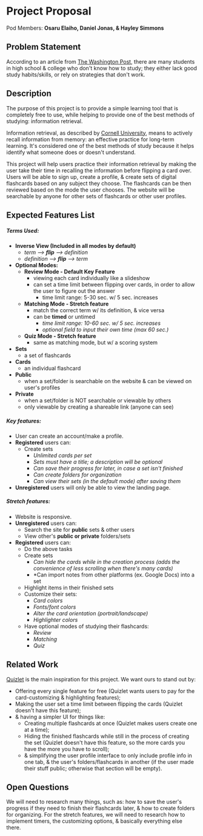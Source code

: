 # **Project Proposal**

Pod Members: **Osaru Elaiho, Daniel Jonas, & Hayley Simmons**


## **Problem Statement**
According to an article from [The Washington Post](https://www.washingtonpost.com/lifestyle/2019/04/15/many-students-dont-know-how-study-heres-how-parents-can-help/), there are many students in high school & college who don't know how to study; they either lack good study habits/skills, or rely on strategies that don't work.


## **Description**
The purpose of this project is to provide a simple learning tool that is completely free to use, while helping to provide one of the best methods of studying: information retrieval.

Information retrieval, as described by [Cornell University](https://lsc.cornell.edu/how-to-study/studying-for-and-taking-exams/effective-study-strategies/), means to actively recall information from memory: an effective practice for long-term learning. It's considered one of the best methods of study because it helps identify what someone does or doesn't understand.

This project will help users practice their information retrieval by making the user take their time in recalling the information before flipping a card over. Users will be able to sign up, create a profile, & create sets of digital flashcards based on any subject they choose. The flashcards can be then reviewed based on the mode the user chooses. The website will be searchable by anyone for other sets of flashcards or other user profiles.


## **Expected Features List**
##### Terms Used:
- **Inverse View (Included in all modes by default)**
    - *term --> **flip** --> definition*
    - *definition --> **flip** --> term*
- **Optional Modes:**
    - **Review Mode - Default Key Feature**
        - viewing each card individually like a slideshow
        - can set a time limit between flipping over cards, in order to allow the user to figure out the answer
            - time limit range: 5-30 sec. w/ 5 sec. increases 
    - **Matching Mode - Stretch feature**
        - match the correct term w/ its definition, & vice versa
        - can be **timed** or untimed
            - *time limit range: 10-60 sec. w/ 5 sec. increases*
            - *optional field to input their own time (max 60 sec.)*
    - **Quiz Mode - Stretch feature**
        - same as matching mode, but w/ a scoring system
- **Sets**
    - a set of flashcards
- **Cards**
    - an individual flashcard
- **Public**
    - when a set/folder is searchable on the website & can be viewed on user's profiles
- **Private**
    - when a set/folder is NOT searchable or viewable by others
    - only viewable by creating a shareable link (anyone can see)
##### Key features:
- User can create an account/make a profile.
- **Registered** users can:
    - Create sets
        - *Unlimited cards per set*
        - *Sets must have a title; a description will be optional* 
        - *Can save their progress for later, in case a set isn't finished*
        - *Can create folders for organization*
        - *Can view their sets (in the default mode) after saving them*
- **Unregistered** users will only be able to view the landing page.
##### Stretch features:
- Website is responsive.
- **Unregistered** users can:
    - Search the site for **public** sets & other users
    - View other's **public or private** folders/sets 
- **Registered** users can:
    - Do the above tasks
    - Create sets
        - *Can hide the cards while in the creation process (adds the convenience of less scrolling when there's many cards)*
        - *Can import notes from other platforms (ex. Google Docs) into a set
    - Highlight items in their finished sets
    - Customize their sets:
        - *Card colors*
        - *Fonts/font colors*
        - *Alter the card orientation (portrait/landscape)*
        - *Highlighter colors*
    - Have optional modes of studying their flashcards:
        - *Review*
        - *Matching*
        - *Quiz*


## **Related Work**
[Quizlet](https://quizlet.com/latest) is the main inspiration for this project. We want ours to stand out by: 
  - Offering every single feature for free (Quizlet wants users to pay for the card-customizing & highlighting features);
  - Making the user set a time limit between flipping the cards (Quizlet doesn't have this feature);
  - & having a simpler UI for things like:
      - Creating multiple flashcards at once (Quizlet makes users create one at a time);
      - Hiding the finished flashcards while still in the process of creating the set (Quizlet doesn't have this feature, so the more cards           you have the more you have to scroll);
      - & simplifying the user profile interface to only include profile info in one tab, & the user's folders/flashcards in                           another (if the user made their stuff public; otherwise that section will be empty). 


## **Open Questions**

We will need to research many things, such as: how to save the user's progress if they need to finish their flashcards later, & how to create folders for organizing. For the stretch features, we will need to research how to implement timers, the customizing options, & basically everything else there.
